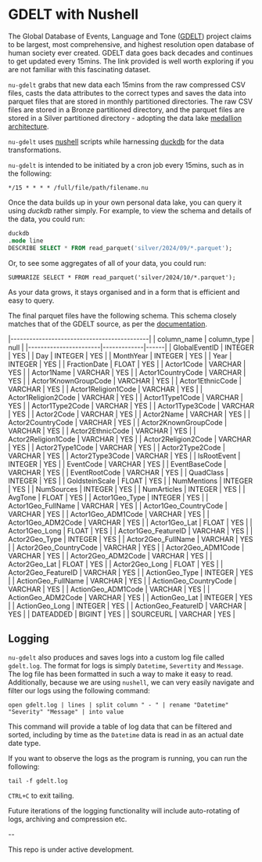 # GDELT with Nushell

The Global Database of Events, Language and Tone ([GDELT](https://www.gdeltproject.org/data.html)) project claims to be largest, most comprehensive, and highest resolution open database of human society ever created. GDELT data goes back decades and continues to get updated every 15mins. The link provided is well worth exploring if you are not familiar with this fascinating dataset.

`nu-gdelt` grabs that new data each 15mins from the raw compressed CSV files, casts the data attributes to the correct types and saves the data into parquet files that are stored in monthly partitioned directories. The raw CSV files are stored in a Bronze partitioned directory, and the parquet files are stored in a Silver partitioned directory - adopting the data lake [medallion architecture](https://www.databricks.com/glossary/medallion-architecture).

`nu-gdelt` uses [nushell](https://www.nushell.sh/) scripts while harnessing [duckdb](https://duckdb.org/) for the data transformations.

`nu-gdelt` is intended to be initiated by a cron job every 15mins, such as in the following:

```shell
*/15 * * * * /full/file/path/filename.nu
```

Once the data builds up in your own personal data lake, you can query it using *duckdb* rather simply. For example, to view the schema and details of the data, you could run:

```sql
duckdb
.mode line
DESCRIBE SELECT * FROM read_parquet('silver/2024/09/*.parquet');
```
Or, to see some aggregates of all of your data, you could run:

```shell
SUMMARIZE SELECT * FROM read_parquet('silver/2024/10/*.parquet');
```

As your data grows, it stays organised and in a form that is efficient and easy to query.

The final parquet files have the following schema. This schema closely matches that of the GDELT source, as per the [documentation](http://data.gdeltproject.org/documentation/GDELT-Event_Codebook-V2.0.pdf).

|--------------------------------------------|
|      column_name      | column_type | null |
|-----------------------|-------------|------|
| GlobalEventID         | INTEGER     | YES  |
| Day                   | INTEGER     | YES  |
| MonthYear             | INTEGER     | YES  |
| Year                  | INTEGER     | YES  |
| FractionDate          | FLOAT       | YES  |
| Actor1Code            | VARCHAR     | YES  |
| Actor1Name            | VARCHAR     | YES  |
| Actor1CountryCode     | VARCHAR     | YES  |
| Actor1KnownGroupCode  | VARCHAR     | YES  |
| Actor1EthnicCode      | VARCHAR     | YES  |
| Actor1Religion1Code   | VARCHAR     | YES  |
| Actor1Religion2Code   | VARCHAR     | YES  |
| Actor1Type1Code       | VARCHAR     | YES  |
| Actor1Type2Code       | VARCHAR     | YES  |
| Actor1Type3Code       | VARCHAR     | YES  |
| Actor2Code            | VARCHAR     | YES  |
| Actor2Name            | VARCHAR     | YES  |
| Actor2CountryCode     | VARCHAR     | YES  |
| Actor2KnownGroupCode  | VARCHAR     | YES  |
| Actor2EthnicCode      | VARCHAR     | YES  |
| Actor2Religion1Code   | VARCHAR     | YES  |
| Actor2Religion2Code   | VARCHAR     | YES  |
| Actor2Type1Code       | VARCHAR     | YES  |
| Actor2Type2Code       | VARCHAR     | YES  |
| Actor2Type3Code       | VARCHAR     | YES  |
| IsRootEvent           | INTEGER     | YES  |
| EventCode             | VARCHAR     | YES  |
| EventBaseCode         | VARCHAR     | YES  |
| EventRootCode         | VARCHAR     | YES  |
| QuadClass             | INTEGER     | YES  |
| GoldsteinScale        | FLOAT       | YES  |
| NumMentions           | INTEGER     | YES  |
| NumSources            | INTEGER     | YES  |
| NumArticles           | INTEGER     | YES  |
| AvgTone               | FLOAT       | YES  |
| Actor1Geo_Type        | INTEGER     | YES  |
| Actor1Geo_FullName    | VARCHAR     | YES  |
| Actor1Geo_CountryCode | VARCHAR     | YES  |
| Actor1Geo_ADM1Code    | VARCHAR     | YES  |
| Actor1Geo_ADM2Code    | VARCHAR     | YES  |
| Actor1Geo_Lat         | FLOAT       | YES  |
| Actor1Geo_Long        | FLOAT       | YES  |
| Actor1Geo_FeatureID   | VARCHAR     | YES  |
| Actor2Geo_Type        | INTEGER     | YES  |
| Actor2Geo_FullName    | VARCHAR     | YES  |
| Actor2Geo_CountryCode | VARCHAR     | YES  |
| Actor2Geo_ADM1Code    | VARCHAR     | YES  |
| Actor2Geo_ADM2Code    | VARCHAR     | YES  |
| Actor2Geo_Lat         | FLOAT       | YES  |
| Actor2Geo_Long        | FLOAT       | YES  |
| Actor2Geo_FeatureID   | VARCHAR     | YES  |
| ActionGeo_Type        | INTEGER     | YES  |
| ActionGeo_FullName    | VARCHAR     | YES  |
| ActionGeo_CountryCode | VARCHAR     | YES  |
| ActionGeo_ADM1Code    | VARCHAR     | YES  |
| ActionGeo_ADM2Code    | VARCHAR     | YES  |
| ActionGeo_Lat         | INTEGER     | YES  |
| ActionGeo_Long        | INTEGER     | YES  |
| ActionGeo_FeatureID   | VARCHAR     | YES  |
| DATEADDED             | BIGINT      | YES  |
| SOURCEURL             | VARCHAR     | YES  |

## Logging

`nu-gdelt` also produces and saves logs into a custom log file called `gdelt.log`. The format for logs is simply `Datetime`, `Severtity` and `Message`. The log file has been formatted in such a way to make it easy to read. Additionally, because we are using `nushell`, we can very easily navigate and filter our logs using the following command:

```shell
open gdelt.log | lines | split column " - " | rename "Datetime" "Severity" "Message" | into value
```

This command will provide a table of log data that can be filtered and sorted, including by time as the `Datetime` data is read in as an actual date date type.

If you want to observe the logs as the program is running, you can run the following:

```shell
tail -f gdelt.log
```

`CTRL+C` to exit tailing.

Future iterations of the logging functionality will include auto-rotating of logs, archiving and compression etc.

--

This repo is under active development.


